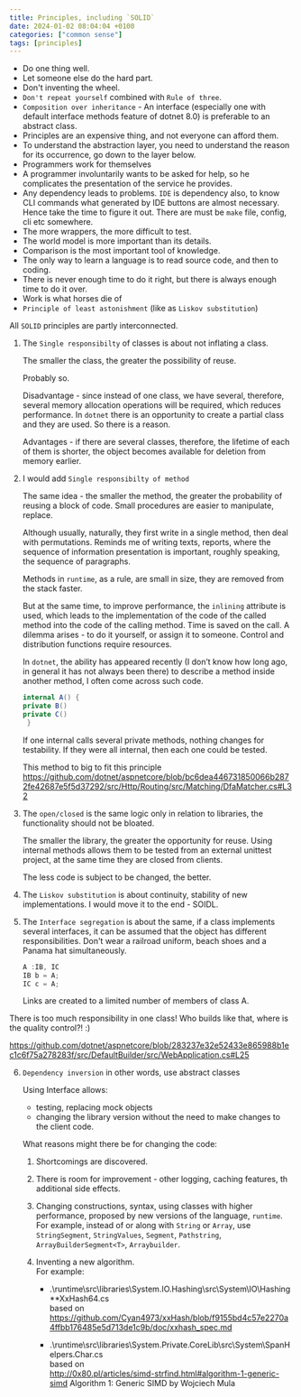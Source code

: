 ```yaml
---
title: Principles, including `SOLID`
date: 2024-01-02 08:04:04 +0100
categories: ["common sense"]
tags: [principles]
---
```


- Do one thing well.  
- Let someone else do the hard part.
- Don't inventing the wheel.
- `Don't repeat yourself` combined with `Rule of three`.
-  `Composition over inheritance` - An interface (especially one with default interface methods feature of dotnet 8.0) is preferable to an abstract class.
- Principles are an expensive thing, and not everyone can afford them.  
- To understand the abstraction layer, you need to understand the reason for its occurrence, go down to the layer below.
- Programmers work for themselves
- A programmer involuntarily wants to be asked for help, so he complicates the presentation of the service he provides.
- Any dependency leads to problems. `IDE`  is dependency also, to know СLI commands what  generated by IDE buttons are almost necessary.  Hence take the time to figure it out. There are must be  `make` file, config, cli etc somewhere.
- The more wrappers, the more difficult to test.
- The world model is more important than its details.
- Comparison is the most important tool of knowledge.
- The only way to learn a language is to read source code, and then to coding.
- There is never enough time to do it right, but there is always enough time to do it over. 
- Work is what horses die of
- `Principle of least astonishment` (like as `Liskov substitution`)

All `SOLID` principles are partly interconnected.

1. The `Single responsibilty` of classes is about not inflating a class.

	The smaller the class, the greater the possibility of reuse.
	
	Probably so.

	Disadvantage - since instead of one class, we have several, therefore, several memory allocation operations will be required, which reduces performance.
	In `dotnet` there is an opportunity to create a partial class and they are used. So there is a reason.

	Advantages - if there are several classes, therefore, the lifetime of each of them is shorter, the object becomes available for deletion from memory earlier.

2. I would add `Single responsibilty of method`

	The same idea - the smaller the method, the greater the probability of reusing a block of code. Small procedures are easier to manipulate, replace.

	Although usually, naturally, they first write in a single method, then deal with permutations. Reminds me of writing texts, reports, where the sequence of information presentation is important, roughly speaking, the sequence of paragraphs.

	Methods in `runtime`, as a rule, are small in size, they are removed from the stack faster.

	But at the same time, to improve performance, the `inlining` attribute is used, which leads to the implementation of the code of the called method into the code of the calling method.
	Time is saved on the call. A dilemma arises - to do it yourself, or assign it to someone. Control and distribution functions require resources.


	In `dotnet`, the ability has appeared  recently (I don’t know how long ago, in general it has not always been there) to describe a method inside another method, I often come across such code.

	```csharp
	internal A() {
	private B()
	private C()
	 } 
	```

	If one internal calls several private methods, nothing changes for testability.
	If they were all internal, then each one could be tested.
	
	This method to big to fit this principle
	<https://github.com/dotnet/aspnetcore/blob/bc6dea446731850066b2872fe42687e5f5d37292/src/Http/Routing/src/Matching/DfaMatcher.cs#L32>

3. The `open/closed` is the same logic only in relation to libraries, the functionality should not be bloated.

	The smaller the library, the greater the opportunity for reuse.
	Using internal methods allows them to be tested from an external unittest project, at the same time they are closed from clients.

	The less code is subject to be changed, the better.

4. The `Liskov substitution` is about continuity, stability of new implementations. I would move it to the end  - SOIDL.


5. The `Interface segregation`  is about the same, if a class implements several interfaces, it can be assumed that the object has different responsibilities.
Don't wear a railroad uniform, beach shoes and a Panama hat simultaneously. 

	```csharp
	A :IB, IC
	IB b = A;
	IC c = A;
	```

	Links are created to a limited number of members of class A. 
	
There is too much responsibility in one class! Who builds like that, where is the quality control?! :)

<https://github.com/dotnet/aspnetcore/blob/283237e32e52433e865988b1ec1c6f75a278283f/src/DefaultBuilder/src/WebApplication.cs#L25>


6. `Dependency inversion` in other words, use abstract classes

	Using Interface allows: 

	- testing, replacing mock objects
	- changing the library version without the need to make changes to the client code.

	What reasons might there be for changing the code:

	1. Shortcomings are discovered.
	2. There is room for improvement - other logging, caching features, th additional side effects.
	3. Changing constructions, syntax, using classes with higher performance, proposed by new versions of the language, `runtime`. For example, instead of or along with `String` or `Array`, use `StringSegment`, `StringValues`, `Segment`, `Pathstring`, `ArrayBuilderSegment<T>`, `Arraybuilder`.
	4. Inventing a new algorithm.   
		For example:
		
		- .\runtime\src\libraries\System.IO.Hashing\src\System\IO\Hashing\**XxHash64.cs  
		based on  
		https://github.com/Cyan4973/xxHash/blob/f9155bd4c57e2270a4ffbb176485e5d713de1c9b/doc/xxhash_spec.md
		
		- .\runtime\src\libraries\System.Private.CoreLib\src\System\SpanHelpers.Char.cs  
		 based on   
		 http://0x80.pl/articles/simd-strfind.html#algorithm-1-generic-simd Algorithm 1: Generic SIMD by Wojciech Mula     

	 
